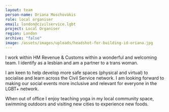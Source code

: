 ```yaml
---
layout: team
person-name: Oriana Moschovakis
role: local organiser
email: london@civilservice.lgbt
project: Local Organiser
region: London
archive: "false"
image: /assets/images/uploads/headshot-for-building-id-oriana.jpg
---
```

I work within HM Revenue & Customs within a wonderful and welcoming team. I identify as a lesbian and am a partner to a trans woman. 

I am keen to help develop more safe spaces (physical and virtual) to socialise and learn across the Civil Service network. I am looking forward to making our social events more inclusive and relevant for everyone in the LGBT+ network. 

When out of office I enjoy teaching yoga in my local community space, swimming outdoors and visiting new cities to experience new foods.